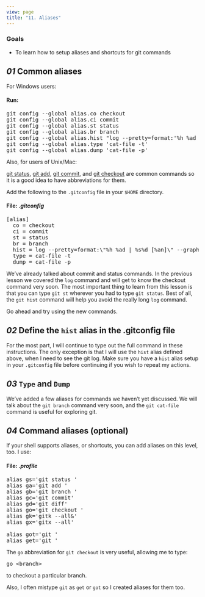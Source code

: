```yaml
---
view: page
title: "11. Aliases"
---
```


<h3>Goals</h3>

<ul><li>To learn how to setup aliases and shortcuts for git commands</li></ul>

<h2><em>01</em> Common aliases</h2>

<p>For Windows users:</p>

<h4 class="h4-pre">Run:</h4>

<pre class="instructions">git config --global alias.co checkout
git config --global alias.ci commit
git config --global alias.st status
git config --global alias.br branch
git config --global alias.hist "log --pretty=format:'%h %ad | %s%d [%an]' --graph --date=short"
git config --global alias.type 'cat-file -t'
git config --global alias.dump 'cat-file -p'</pre>

<p>Also, for users of Unix/Mac:</p>

<p><ins>git status</ins>, <ins>git add</ins>, <ins>git commit</ins>, and <ins>git checkout</ins> are common commands so it is a good idea to have abbreviations for them.</p>

<p>Add the following to the <code>.gitconfig</code> file in your <code>$<span class="caps">HOME</span></code> directory.</p>

<h4 class="h4-pre">File: <em>.gitconfig</em></h4>

<pre class="file">[alias]
  co = checkout
  ci = commit
  st = status
  br = branch
  hist = log --pretty=format:\"%h %ad | %s%d [%an]\" --graph --date=short
  type = cat-file -t
  dump = cat-file -p</pre>

<p>We&#8217;ve already talked about commit and status commands. In the previous lesson we covered the <code>log</code> command and will get to know the checkout command very soon. The most important thing to learn from this lesson is that you can type <code>git st</code> wherever you had to type <code>git status</code>. Best of all, the <code>git hist</code> command will help you avoid the really long <code>log</code> command.</p>

<p>Go ahead and try using the new commands.</p>

<h2><em>02</em> Define the <code>hist</code> alias in the .gitconfig file</h2>

<p>For the most part, I will continue to type out the full command in these instructions. The only exception is that I will use the <code>hist</code> alias defined above, when I need to see the git log. Make sure you have a <code>hist</code> alias setup in your <code>.gitconfig</code> file before continuing if you wish to repeat my actions.</p>

<h2><em>03</em> <code>Type</code> and <code>Dump</code></h2>

<p>We&#8217;ve added a few aliases for commands we haven&#8217;t yet discussed. We will talk about the <code>git branch</code> command very soon, and the <code>git cat-file</code> command is useful for exploring git.</p>

<h2><em>04</em> Command aliases (optional)</h2>

<p>If your shell supports aliases, or shortcuts, you can add aliases on this level, too. I use:</p>

<h4 class="h4-pre">File: <em>.profile</em></h4>

<pre class="file">alias gs='git status '
alias ga='git add '
alias gb='git branch '
alias gc='git commit'
alias gd='git diff'
alias go='git checkout '
alias gk='gitk --all&amp;'
alias gx='gitx --all'

alias got='git '
alias get='git '</pre>

<p>The <code>go</code> abbreviation for <code>git checkout</code> is very useful, allowing me to type:</p>

<pre class="instructions">go &lt;branch&gt;</pre>

<p>to checkout a particular branch.</p>

<p>Also, I often mistype <code>git</code> as <code>get</code> or <code>got</code> so I created aliases for them too.</p>
